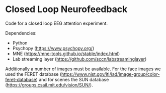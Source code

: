 # Closed Loop Neurofeedback
Code for a closed loop EEG attention experiment.

Dependencies:
- Python
- Psychopy (https://www.psychopy.org/)
- MNE (https://mne-tools.github.io/stable/index.html) 
- Lab streaming layer (https://github.com/sccn/labstreaminglayer)

Additionally a number of images must be available. For the face images we used the FERET database (https://www.nist.gov/itl/iad/image-group/color-feret-database) and for scenes the SUN database (https://groups.csail.mit.edu/vision/SUN/).
